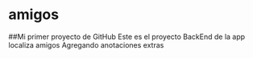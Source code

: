 # amigos
##Mi primer proyecto de GitHub
Este es el proyecto BackEnd de la app localiza amigos
Agregando anotaciones extras